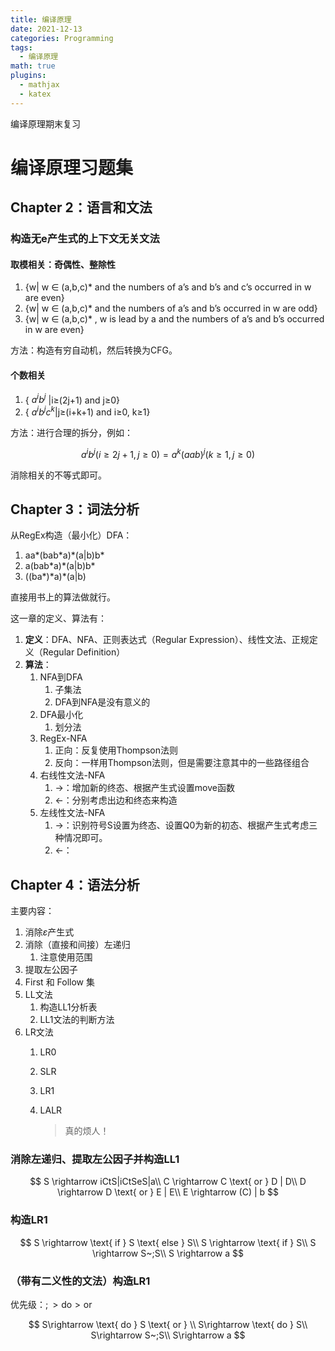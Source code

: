 ```yaml
---
title: 编译原理
date: 2021-12-13
categories: Programming
tags:
  - 编译原理
math: true
plugins:
  - mathjax
  - katex
---
```


编译原理期末复习

<!--more -->

# 编译原理习题集

## Chapter 2：语言和文法

### 构造无e产生式的上下文无关文法

#### 取模相关：奇偶性、整除性

1. {w| w $\in$ (a,b,c)\* and the numbers of a’s and b’s and c’s occurred in w are even}
2. {w| w $\in$ (a,b,c)\* and the numbers of a’s and b’s occurred in w are odd}
3. {w| w $\in$ (a,b,c)\* , w is lead by a and the numbers of a’s and b’s occurred in w are even}

方法：构造有穷自动机，然后转换为CFG。

#### 个数相关

1. { $a^i b^j$ |i≥(2j+1) and j≥0}
2. { $a^ib^jc^k$|j≥(i+k+1) and i≥0, k≥1}

方法：进行合理的拆分，例如：

$$
a^i b^j (i\ge 2j + 1, j\ge 0) = a^k(aab)^j(k \ge 1, j \ge 0)
$$

消除相关的不等式即可。

## Chapter 3：词法分析

从RegEx构造（最小化）DFA：

1. aa\*(bab\*a)\*(a|b)b\*
2. a(bab\*a)\*(a|b)b\*
3. ((ba\*)\*a)\*(a|b)

直接用书上的算法做就行。

这一章的定义、算法有：

1. **定义**：DFA、NFA、正则表达式（Regular Expression）、线性文法、正规定义（Regular Definition）
2. **算法**：
   1. NFA到DFA
      1. 子集法
      2. DFA到NFA是没有意义的
   2. DFA最小化
      1. 划分法
   3. RegEx-NFA
      1. 正向：反复使用Thompson法则
      2. 反向：一样用Thompson法则，但是需要注意其中的一些路径组合
   4. 右线性文法-NFA
      1. ->：增加新的终态、根据产生式设置move函数
      2. <-：分别考虑出边和终态来构造
   5. 左线性文法-NFA
      1. ->：识别符号S设置为终态、设置Q0为新的初态、根据产生式考虑三种情况即可。
      2. <-：


## Chapter 4：语法分析

主要内容：

1. 消除$\varepsilon$产生式
2. 消除（直接和间接）左递归
   1. 注意使用范围
3. 提取左公因子
4. First 和 Follow 集
5. LL文法
   1. 构造LL1分析表
   2. LL1文法的判断方法
6. LR文法
   1. LR0
   2. SLR
   3. LR1
   4. LALR
      
      > 真的烦人！

### 消除左递归、提取左公因子并构造LL1

$$
S \rightarrow iCtS|iCtSeS|a\\
C \rightarrow C \text{ or } D | D\\
D \rightarrow D \text{ or } E | E\\
E \rightarrow (C) | b
$$

### 构造LR1

$$
S \rightarrow \text{ if } S \text{ else } S\\
S \rightarrow \text{ if } S\\
S \rightarrow S~;S\\
S \rightarrow a
$$

### （带有二义性的文法）构造LR1

优先级：$; > \text{do} > \text{or}$

$$
S\rightarrow \text{ do } S \text{ or }
\\
S\rightarrow \text{ do } S\\
S\rightarrow S~;S\\
S\rightarrow a
$$

